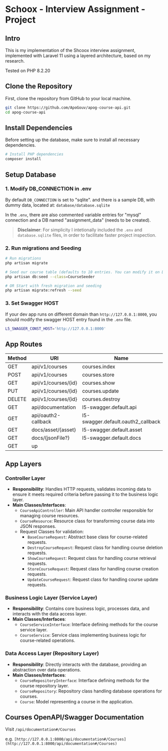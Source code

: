 # Schoox - Interview Assignment - Project

## Intro

This is my implementation of the Shcoox interview assignment, implemented with Laravel 11 using a layered architecture, based on my research.

Tested on PHP 8.2.20

## Clone the Repository

First, clone the repository from GitHub to your local machine.

```sh
git clone https://github.com/ApoGouv/apog-course-api.git
cd apog-course-api
```

## Install Dependencies

Before setting up the database, make sure to install all necessary dependencies.

```sh
# Install PHP dependencies
composer install
```

## Setup Database

### 1. Modify DB_CONNECTION in .env 

By default `DB_CONNECTION` is set to "sqlite".
and there is a sample DB, with dummy data, located at: `database/database.sqlite`

In the `.env`, there are also commented variable entries for "mysql" connection and a DB named "assignment_data" (needs to be created).

> **Disclaimer**: For simplicity I intetionally included the `.env` and `database.sqlite` files, in order to facilitate faster project inspection.

### 2. Run migrations and Seeding

```sh
# Run migrations
php artisan migrate

# Seed our course table (defaults to 10 entries. You can modify it on Database\Seeders\CourseSeeder)
php artisan db:seed --class=CourseSeeder

# OR Start with fresh migration and seeding
php artisan migrate:refresh --seed
```

### 3. Set Swagger HOST 

If your dev app runs on different domain than `http://127.0.0.1:8000`, you should modify the swagger HOST entry found in the `.env` file.

```sh
L5_SWAGGER_CONST_HOST='http://127.0.0.1:8000'
```

## App Routes

| Method      | URI                            | Name                      | Action                                                            |
|-------------|--------------------------------|---------------------------|-------------------------------------------------------------------|
| GET         | api/v1/courses                 | courses.index             | Api\V1\CourseApiController@index                                  |
| POST        | api/v1/courses                 | courses.store             | Api\V1\CourseApiController@store                                  |
| GET         | api/v1/courses/{id}            | courses.show              | Api\V1\CourseApiController@show                                   |
| PUT         | api/v1/courses/{id}            | courses.update            | Api\V1\CourseApiController@update                                 |
| DELETE      | api/v1/courses/{id}            | courses.destroy           | Api\V1\CourseApiController@destroy                                |
| GET         | api/documentation              | l5-swagger.default.api    | L5Swagger\Http\SwaggerController@api                              |
| GET         | api/oauth2-callback            | l5-swagger.default.oauth2_callback | L5Swagger\Http\SwaggerController@oauth2Callback               |
| GET         | docs/asset/{asset}             | l5-swagger.default.asset  | L5Swagger\Http\SwaggerAssetController@index                       |
| GET         | docs/{jsonFile?}               | l5-swagger.default.docs   | L5Swagger\Http\SwaggerController@docs                             |
| GET         | up                             |                           |                                                                   |


## App Layers

### Controller Layer

- **Responsibility**: Handles HTTP requests, validates incoming data to ensure it meets required criteria before passing it to the business logic layer.
- **Main Classes/Interfaces**:
  - `CourseApiController`: Main API handler controller responsible for managing course resources.
  - `CourseResource`: Resource class for transforming course data into JSON responses.
  - Request Classes for validation:
    - `BaseCourseRequest`: Abstract base class for course-related requests.
    - `DestroyCourseRequest`: Request class for handling course deletion requests.
    - `ShowCourseRequest`: Request class for handling course retrieval requests.
    - `StoreCourseRequest`: Request class for handling course creation requests.
    - `UpdateCourseRequest`: Request class for handling course update requests.


### Business Logic Layer (Service Layer)

- **Responsibility**: Contains core business logic, processes data, and interacts with the data access layer.
- **Main Classes/Interfaces**:
  - `CourseServiceInterface`: Interface defining methods for the course service layer.
  - `CourseService`: Service class implementing business logic for course-related operations.

### Data Access Layer (Repository Layer)

- **Responsibility**: Directly interacts with the database, providing an abstraction over data operations.
- **Main Classes/Interfaces**:
  - `CourseRepositoryInterface`: Interface defining methods for the course repository layer.
  - `CourseRepository`: Repository class handling database operations for courses.
  - `Course`: Model representing a course in the application.


## Courses OpenAPI/Swagger Documentation

Visit `/api/documentation#/Courses`

e.g. `[http://127.0.0.1:8000/api/documentation#/Courses](http://127.0.0.1:8000/api/documentation#/Courses)`